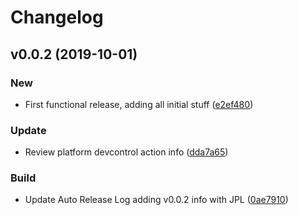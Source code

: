 # Changelog

## v0.0.2 (2019-10-01)

### New

* First functional release, adding all initial stuff ([e2ef480](https://github.com/teecke/docker-generic-platform/commit/e2ef480))

### Update

* Review platform devcontrol action info ([dda7a65](https://github.com/teecke/docker-generic-platform/commit/dda7a65))

### Build

* Update Auto Release Log adding v0.0.2 info with JPL ([0ae7910](https://github.com/teecke/docker-generic-platform/commit/0ae7910))

